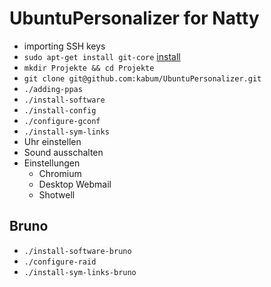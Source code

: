 UbuntuPersonalizer for Natty
============================

* importing SSH keys
* `sudo apt-get install git-core` [install](apt:git-core)
* `mkdir Projekte && cd Projekte`
* `git clone git@github.com:kabum/UbuntuPersonalizer.git`
* `./adding-ppas`
* `./install-software`
* `./install-config`
* `./configure-gconf`
* `./install-sym-links`
* Uhr einstellen
* Sound ausschalten
* Einstellungen
	* Chromium
	* Desktop Webmail
	* Shotwell

Bruno
-----
* `./install-software-bruno`
* `./configure-raid`
* `./install-sym-links-bruno`

